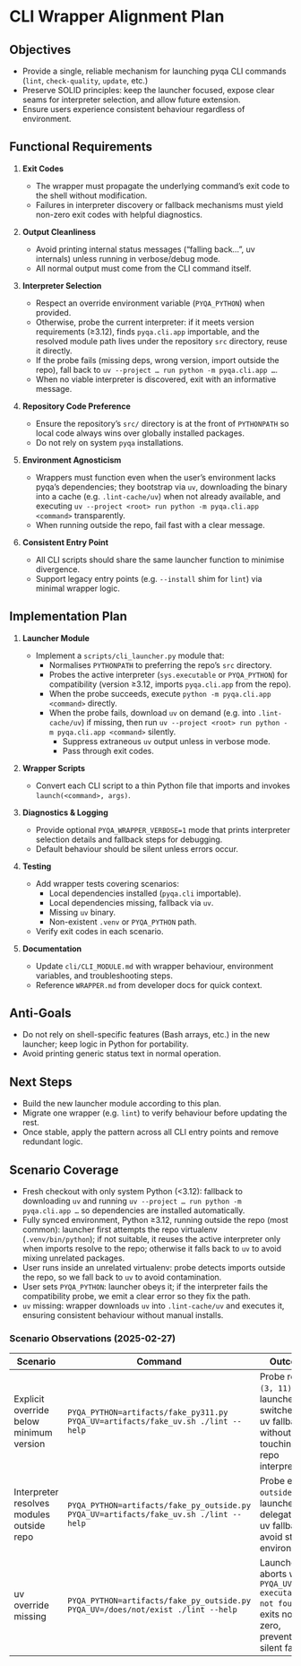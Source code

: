 # CLI Wrapper Alignment Plan

## Objectives

- Provide a single, reliable mechanism for launching pyqa CLI commands (`lint`,
  `check-quality`, `update`, etc.)
- Preserve SOLID principles: keep the launcher focused, expose clear seams for
  interpreter selection, and allow future extension.
- Ensure users experience consistent behaviour regardless of environment.

## Functional Requirements

1. **Exit Codes**

   - The wrapper must propagate the underlying command’s exit code to the shell
     without modification.
   - Failures in interpreter discovery or fallback mechanisms must yield
     non-zero exit codes with helpful diagnostics.

1. **Output Cleanliness**

   - Avoid printing internal status messages (“falling back…”, uv internals)
     unless running in verbose/debug mode.
   - All normal output must come from the CLI command itself.

1. **Interpreter Selection**

   - Respect an override environment variable (`PYQA_PYTHON`) when provided.
   - Otherwise, probe the current interpreter: if it meets version requirements (≥3.12), finds `pyqa.cli.app` importable, and the resolved module path lives under the repository `src` directory, reuse it directly.
   - If the probe fails (missing deps, wrong version, import outside the repo), fall back to `uv --project … run python -m pyqa.cli.app …`.
   - When no viable interpreter is discovered, exit with an informative message.

1. **Repository Code Preference**

   - Ensure the repository’s `src/` directory is at the front of
     `PYTHONPATH` so local code always wins over globally installed packages.
   - Do not rely on system `pyqa` installations.

1. **Environment Agnosticism**

   - Wrappers must function even when the user’s environment lacks pyqa’s
     dependencies; they bootstrap via `uv`, downloading the binary into a
     cache (e.g. `.lint-cache/uv`) when not already available, and executing
     `uv --project <root> run python -m pyqa.cli.app <command>` transparently.
   - When running outside the repo, fail fast with a clear message.

1. **Consistent Entry Point**

   - All CLI scripts should share the same launcher function to minimise
     divergence.
   - Support legacy entry points (e.g. `--install` shim for `lint`) via minimal
     wrapper logic.

## Implementation Plan

1. **Launcher Module**

   - Implement a `scripts/cli_launcher.py` module that:
     - Normalises `PYTHONPATH` to preferring the repo’s `src` directory.
     - Probes the active interpreter (`sys.executable` or `PYQA_PYTHON`) for compatibility (version ≥3.12, imports `pyqa.cli.app` from the repo).
     - When the probe succeeds, execute `python -m pyqa.cli.app <command>` directly.
     - When the probe fails, download `uv` on demand (e.g. into `.lint-cache/uv`) if missing, then run `uv --project <root> run python -m pyqa.cli.app <command>` silently.
       - Suppress extraneous `uv` output unless in verbose mode.
       - Pass through exit codes.

1. **Wrapper Scripts**

   - Convert each CLI script to a thin Python file that imports and invokes
     `launch(<command>, args)`.

1. **Diagnostics & Logging**

   - Provide optional `PYQA_WRAPPER_VERBOSE=1` mode that prints interpreter
     selection details and fallback steps for debugging.
   - Default behaviour should be silent unless errors occur.

1. **Testing**

   - Add wrapper tests covering scenarios:
     - Local dependencies installed (`pyqa.cli` importable).
     - Local dependencies missing, fallback via `uv`.
     - Missing `uv` binary.
     - Non-existent `.venv` or `PYQA_PYTHON` path.
   - Verify exit codes in each scenario.

1. **Documentation**

   - Update `cli/CLI_MODULE.md` with wrapper behaviour, environment variables,
     and troubleshooting steps.
   - Reference `WRAPPER.md` from developer docs for quick context.

## Anti-Goals

- Do not rely on shell-specific features (Bash arrays, etc.) in the new
  launcher; keep logic in Python for portability.
- Avoid printing generic status text in normal operation.

## Next Steps

- Build the new launcher module according to this plan.
- Migrate one wrapper (e.g. `lint`) to verify behaviour before updating the rest.
- Once stable, apply the pattern across all CLI entry points and remove
  redundant logic.

## Scenario Coverage

- Fresh checkout with only system Python (\<3.12): fallback to downloading `uv`
  and running `uv --project … run python -m pyqa.cli.app …` so dependencies are
  installed automatically.
- Fully synced environment, Python ≥3.12, running outside the repo (most common):
  launcher first attempts the repo virtualenv (`.venv/bin/python`); if not suitable,
  it reuses the active interpreter only when imports resolve to the repo; otherwise
  it falls back to `uv` to avoid mixing unrelated packages.
- User runs inside an unrelated virtualenv: probe detects imports outside the
  repo, so we fall back to `uv` to avoid contamination.
- User sets `PYQA_PYTHON`: launcher obeys it; if the interpreter fails the
  compatibility probe, we emit a clear error so they fix the path.
- `uv` missing: wrapper downloads `uv` into `.lint-cache/uv` and executes it,
  ensuring consistent behaviour without manual installs.

### Scenario Observations (2025-02-27)

| Scenario | Command | Outcome |
| --- | --- | --- |
| Explicit override below minimum version | `PYQA_PYTHON=artifacts/fake_py311.py PYQA_UV=artifacts/fake_uv.sh ./lint --help` | Probe reports `(3, 11)`, launcher switches to uv fallback without touching the repo interpreter. |
| Interpreter resolves modules outside repo | `PYQA_PYTHON=artifacts/fake_py_outside.py PYQA_UV=artifacts/fake_uv.sh ./lint --help` | Probe emits `outside`, launcher delegates to uv fallback to avoid stale environments. |
| uv override missing | `PYQA_PYTHON=artifacts/fake_py_outside.py PYQA_UV=/does/not/exist ./lint --help` | Launcher aborts with `PYQA_UV executable not found` and exits non-zero, preventing silent failure. |
